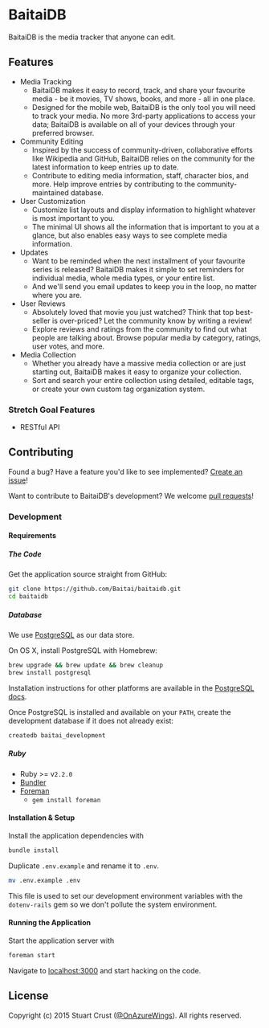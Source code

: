 # BaitaiDB

BaitaiDB is the media tracker that anyone can edit.

## Features

- Media Tracking
  - BaitaiDB makes it easy to record, track, and share your favourite
  media - be it movies, TV shows, books, and more - all in one place.
  - Designed for the mobile web, BaitaiDB is the only tool you will need
  to track your media.  No more 3rd-party applications to access your
  data; BaitaiDB is available on all of your devices through your
  preferred browser.
- Community Editing
  - Inspired by the success of community-driven, collaborative efforts like
  Wikipedia and GitHub, BaitaiDB relies on the community for the latest
  information to keep entries up to date.
  - Contribute to editing media information, staff, character bios, and more.
  Help improve entries by contributing to the community-maintained database.
- User Customization
  - Customize list layouts and display information to highlight whatever
  is most important to you.
  - The minimal UI shows all the information that is important
  to you at a glance, but also enables easy ways to see complete media
  information.
- Updates
  - Want to be reminded when the next installment of your favourite series
 is released?  BaitaiDB makes it simple to set reminders for
 individual media, whole media types, or your entire list.
  - And we'll send you email updates to keep you in the loop, no matter
  where you are.
- User Reviews
  - Absolutely loved that movie you just watched? Think that top
  best-seller is over-priced?  Let the community know by writing a review!
  - Explore reviews and ratings from the community to find out what
  people are talking about.  Browse popular media by category, ratings,
  user votes, and more.
- Media Collection
  - Whether you already have a massive media collection or are just
  starting out, BaitaiDB makes it easy to organize your collection.
  - Sort and search your entire collection using detailed, editable
  tags, or create your own custom tag organization system.

### Stretch Goal Features

- RESTful API

## Contributing

Found a bug?  Have a feature you'd like to see implemented?  [Create an issue](https://github.com/Baitai/baitaidb/issues)!

Want to contribute to BaitaiDB's development?  We welcome [pull requests](https://github.com/Baitai/baitaidb/pulls)!

### Development

#### Requirements

##### The Code

Get the application source straight from GitHub:

```sh
git clone https://github.com/Baitai/baitaidb.git
cd baitaidb
```

##### Database

We use [PostgreSQL](http://www.postgresql.org/) as our data store.

On OS X, install PostgreSQL with Homebrew:

```sh
brew upgrade && brew update && brew cleanup
brew install postgresql
```

Installation instructions for other platforms are available in the [PostgreSQL docs](http://www.postgresql.org/download/).

Once PostgreSQL is installed and available on your `PATH`, create the development database
if it does not already exist:

```sh
createdb baitai_development
```

##### Ruby

- Ruby >= v`2.2.0`
- [Bundler](http://bundler.io/)
- [Foreman](https://github.com/ddollar/foreman)
  - `gem install foreman`

#### Installation & Setup

Install the application dependencies with

```sh
bundle install
```

Duplicate `.env.example` and rename it to `.env`.

```sh
mv .env.example .env
```

This file is used to set our development environment variables with the `dotenv-rails`
gem so we don't pollute the system environment.

#### Running the Application

Start the application server with

```sh
foreman start
```

Navigate to [localhost:3000](http://localhost:3000) and start hacking on the code.

## License

Copyright (c) 2015 Stuart Crust ([@OnAzureWings](https://github.com/OnAzureWings)).
All rights reserved.
